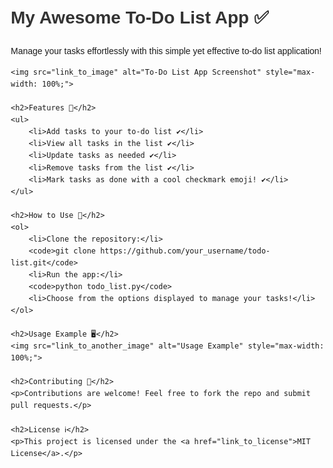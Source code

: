 <!DOCTYPE html>
<html lang="en">
<head>
    <meta charset="UTF-8">
    <meta name="viewport" content="width=device-width, initial-scale=1.0">
    <title>My Awesome To-Do List App</title>
    <style>
        /* Add your CSS styles here for better presentation */
        body {
            font-family: Arial, sans-serif;
            line-height: 1.6;
            margin: 20px;
        }
        h1 {
            color: #333;
        }
        /* Add more styles as needed */
    </style>
</head>
<body>
    <h1>My Awesome To-Do List App ✅</h1>
    <p>Manage your tasks effortlessly with this simple yet effective to-do list application!</p>
    
    <img src="link_to_image" alt="To-Do List App Screenshot" style="max-width: 100%;">

    <h2>Features 🚀</h2>
    <ul>
        <li>Add tasks to your to-do list ✔️</li>
        <li>View all tasks in the list ✔️</li>
        <li>Update tasks as needed ✔️</li>
        <li>Remove tasks from the list ✔️</li>
        <li>Mark tasks as done with a cool checkmark emoji! ✔️</li>
    </ul>

    <h2>How to Use 📝</h2>
    <ol>
        <li>Clone the repository:</li>
        <code>git clone https://github.com/your_username/todo-list.git</code>
        <li>Run the app:</li>
        <code>python todo_list.py</code>
        <li>Choose from the options displayed to manage your tasks!</li>
    </ol>

    <h2>Usage Example 🖥️</h2>
    <img src="link_to_another_image" alt="Usage Example" style="max-width: 100%;">

    <h2>Contributing 🤝</h2>
    <p>Contributions are welcome! Feel free to fork the repo and submit pull requests.</p>

    <h2>License ℹ️</h2>
    <p>This project is licensed under the <a href="link_to_license">MIT License</a>.</p>
</body>
</html>

